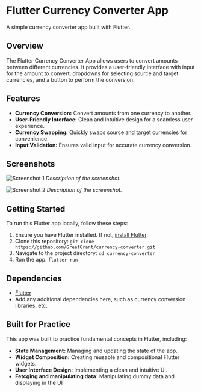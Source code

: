 # Flutter Currency Converter App

A simple currency converter app built with Flutter.

## Overview

The Flutter Currency Converter App allows users to convert amounts between different currencies. It provides a user-friendly interface with input for the amount to convert, dropdowns for selecting source and target currencies, and a button to perform the conversion.

## Features

- **Currency Conversion:** Convert amounts from one currency to another.
- **User-Friendly Interface:** Clean and intuitive design for a seamless user experience.
- **Currency Swapping:** Quickly swaps source and target currencies for convenience.
- **Input Validation:** Ensures valid input for accurate currency conversion.

## Screenshots

![Screenshot 1](screenshots/screenshot1.png)
*Description of the screenshot.*

![Screenshot 2](screenshots/screenshot2.png)
*Description of the screenshot.*

## Getting Started

To run this Flutter app locally, follow these steps:

1. Ensure you have Flutter installed. If not, [install Flutter](https://flutter.dev/docs/get-started/install).
2. Clone this repository: `git clone https://github.com/GreatGrant/currency-converter.git`
3. Navigate to the project directory: `cd currency-converter`
4. Run the app: `flutter run`

## Dependencies

- [Flutter](https://flutter.dev/)
- Add any additional dependencies here, such as currency conversion libraries, etc.

## Built for Practice

This app was built to practice fundamental concepts in Flutter, including:

- **State Management:** Managing and updating the state of the app.
- **Widget Composition:** Creating reusable and compositional Flutter widgets.
- **User Interface Design:** Implementing a clean and intuitive UI.
- **Fetcging and manipulating data:** Manipulating dummy data and displaying in the UI
